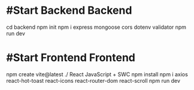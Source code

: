 #Start Backend
Backend
==================================================================================================================
cd backend
npm init
npm i express mongoose cors dotenv validator
npm run dev

#Start Frontend
Frontend
==================================================================================================================
npm create vite@latest ./
React
JavaScript + SWC
npm install
npm i axios react-hot-toast react-icons react-router-dom react-scroll
npm run dev
